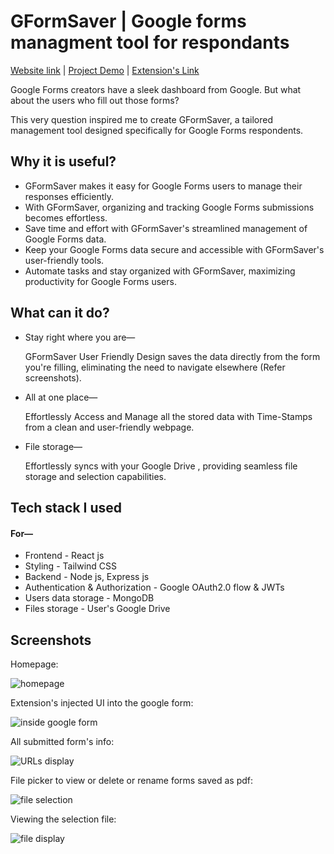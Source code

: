 # GFormSaver | Google forms managment tool for respondants

[Website link](https://google-form-saver.vercel.app) | [Project Demo](https://drive.google.com/file/d/1CsOVlJaSimbmPTk25jOek9TZBeElVb8Q/view) | [Extension's Link](https://drive.google.com/drive/folders/1OcZWtve42-W3c9Qc8X0OHsFMpNZVxxRl?usp=sharing)

Google Forms creators have a sleek dashboard from Google. But what about the users who fill out those forms?

This very question inspired me to create GFormSaver, a tailored management tool designed specifically for Google Forms respondents.

## Why it is useful?

- GFormSaver makes it easy for Google Forms users to manage their responses efficiently.
- With GFormSaver, organizing and tracking Google Forms submissions becomes effortless.
- Save time and effort with GFormSaver's streamlined management of Google Forms data.
- Keep your Google Forms data secure and accessible with GFormSaver's user-friendly tools.
- Automate tasks and stay organized with GFormSaver, maximizing productivity for Google Forms users.

## What can it do?

- Stay right where you are—

  GFormSaver User Friendly Design saves the data directly from the form you're filling, eliminating the need to navigate elsewhere (Refer screenshots).

- All at one place—

  Effortlessly Access and Manage all the stored data with Time-Stamps from a clean and user-friendly webpage.

- File storage—

  Effortlessly syncs with your Google Drive , providing seamless file storage and selection capabilities.

## Tech stack I used

#### For—

- Frontend - React js
- Styling - Tailwind CSS
- Backend - Node js, Express js
- Authentication & Authorization - Google OAuth2.0 flow & JWTs
- Users data storage - MongoDB
- Files storage - User's Google Drive

## Screenshots

Homepage:

![homepage](https://github.com/durgavinay8/GForm-Saver/assets/113960662/62e6bb91-dd91-4240-a83e-d626fb5b2dc7)

Extension's injected UI into the google form:

![inside google form](https://github.com/durgavinay8/GForm-Saver/assets/113960662/bda46817-65aa-4633-9d1c-06fbd082a0de)

All submitted form's info:

![URLs display](https://github.com/durgavinay8/GForm-Saver/assets/113960662/df3f5b32-1384-4f8d-b309-942883734ad0)

File picker to view or delete or rename forms saved as pdf:

![file selection](https://github.com/durgavinay8/GForm-Saver/assets/113960662/2ff5f500-144c-4d42-a258-dfb7ec43509d)

Viewing the selection file:

![file display](https://github.com/durgavinay8/GForm-Saver/assets/113960662/7a06d837-37dd-41b7-b917-c4f003a96eda)
